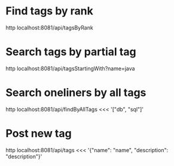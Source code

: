 # Find tags by rank
http localhost:8081/api/tagsByRank

# Search tags by partial tag
http localhost:8081/api/tagsStartingWith?name=java

# Search oneliners by all tags
http localhost:8081/api/findByAllTags <<< '["db", "sql"]'

# Post new tag
http localhost:8081/api/tags <<< '{"name": "name", "description": "description"}'
